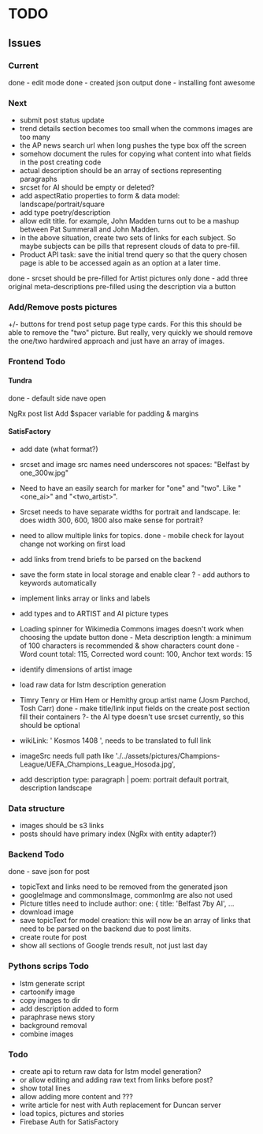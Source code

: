 # TODO

## Issues

### Current

done - edit mode
done - created json output
done - installing font awesome

### Next

- submit post status update
- trend details section becomes too small when the commons images are too many
- the AP news search url when long pushes the type box off the screen
- somehow document the rules for copying what content into what fields in the post creating code
- actual description should be an array of sections representing paragraphs
- srcset for AI should be empty or deleted?
- add aspectRatio properties to form & data model: landscape/portrait/square
- add type poetry/description
- allow edit title.  for example, John Madden turns out to be a mashup between Pat Summerall and John Madden.
- in the above situation, create two sets of links for each subject.  So maybe subjects can be pills that represent clouds of data to pre-fill.
- Product API task: save the initial trend query so that the query chosen page is able to be accessed again as an option at a later time.

done - srcset should be pre-filled for Artist pictures only
done - add three original meta-descriptions pre-filled using the description via a button

### Add/Remove posts pictures

+/- buttons for trend post setup page type cards.
For this this should be able to remove the "two" picture.
But really, very quickly we should remove the one/two hardwired approach and just have an array of images.

### Frontend Todo

#### Tundra

done - default side nave open

NgRx post list
Add $spacer variable for padding & margins

#### SatisFactory

- add date (what format?)
- srcset and  image src names need underscores not spaces: "Belfast by one_300w.jpg"
- Need to have an easily search for marker for "one" and "two".  Like "<one_ai>" and "<two_artist>".
- Srcset needs to have separate widths for portrait and landscape.  Ie: does width 300, 600, 1800 also make sense for portrait?
- need to allow multiple links for topics.
done - mobile check for layout change not working on first load

- add links from trend briefs to be parsed on the backend
- save the form state in local storage and enable clear
? - add authors to keywords automatically
- implement links array or links and labels
- add types <none> and <mashup> to ARTIST and AI picture types
- Loading spinner for Wikimedia Commons images doesn't work when choosing the update button
done - Meta description length: a minimum of 100 characters is recommended & show characters count
done - Word count total: 115, Corrected word count: 100, Anchor text words: 15
- identify dimensions of artist image
- load raw data for lstm description generation
- Timry Tenry or Him Hem or Hemithy group artist name (Josm Parchod, Tosh Carr)
done - make title/link input fields on the create post section fill their containers
?- the AI type doesn't use srcset currently, so this should be optional
- wikiLink: ' Kosmos 1408 ', needs to be translated to full link
- imageSrc needs full path like './../assets/pictures/Champions-League/UEFA_Champions_League_Hosoda.jpg',
- add description type: paragraph | poem: portrait default portrait, description landscape 

### Data structure

- images should be s3 links
- posts should have primary index (NgRx with entity adapter?)

### Backend Todo

done - save json for post

- topicText and links need to be removed from the generated json
- googleImage and commonsImage, commonImg are also not used
- Picture titles need to include author: one: { title: 'Belfast 7by AI', ...
- download image
- save topicText for model creation: this will now be an array of links that need to be parsed on the backend due to post limits.
- create route for post
- show all sections of Google trends result, not just last day

### Pythons scrips Todo

- lstm generate script
- cartoonify image
- copy images to dir
- add description added to form
- paraphrase news story
- background removal
- combine images

### Todo

- create api to return raw data for lstm model generation?
- or allow editing and adding raw text from links before post?
- show total lines
- allow adding more content and ???
- write article for nest with Auth replacement for Duncan server
- load topics, pictures and stories
- Firebase Auth for SatisFactory
